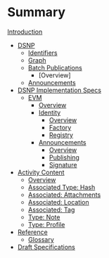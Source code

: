 # Summary

[Introduction](pages/index.md)

- [DSNP]()
    - [Identifiers]()
    - [Graph]()
    - [Batch Publications]()
        - [Overview]
    - [Announcements]()
- [DSNP Implementation Specs]()
    - [EVM]()
        - [Overview]()
        - [Identity]()
            - [Overview]()
            - [Factory]()
            - [Registry]()
        - [Announcements]()
            - [Overview]()
            - [Publishing]()
            - [Signature]()
- [Activity Content]()
    - [Overview]()
    - [Associated Type: Hash]()
    - [Associated: Attachments]()
    - [Associated: Location]()
    - [Associated: Tag]()
    - [Type: Note]()
    - [Type: Profile]()
- [Reference]()
    - [Glossary]()
- [Draft Specifications]()